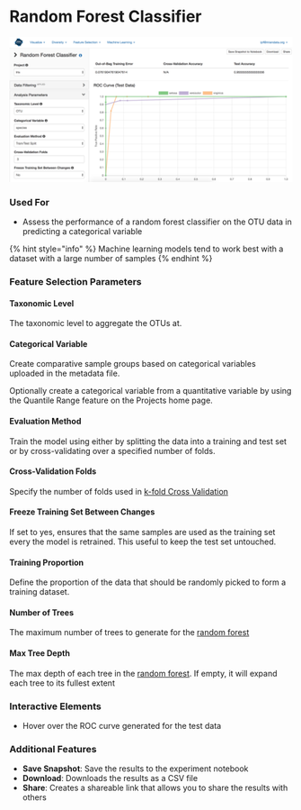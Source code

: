 # Random Forest Classifier

![](.gitbook/assets/image%20%2816%29.png)

### Used For

* Assess the performance of a random forest classifier on the OTU data in predicting a categorical variable

{% hint style="info" %}
Machine learning models tend to work best with a dataset with a large number of samples
{% endhint %}

### Feature Selection Parameters

#### Taxonomic Level

The taxonomic level to aggregate the OTUs at. 

#### Categorical Variable

Create comparative sample groups based on categorical variables uploaded in the metadata file. 

Optionally create a categorical variable from a quantitative variable by using the Quantile Range feature on the Projects home page. 

#### Evaluation Method

Train the model using either by splitting the data into a training and test set or by cross-validating over a specified number of folds.

#### Cross-Validation Folds

Specify the number of folds used in [k-fold Cross Validation](https://scikit-learn.org/0.16/modules/generated/sklearn.cross_validation.KFold.html)

#### Freeze Training Set Between Changes

If set to yes, ensures that the same samples are used as the training set every the model is retrained. This useful to keep the test set untouched. 

#### Training Proportion

Define the proportion of the data that should be randomly picked to form a training dataset. 

#### Number of Trees

The maximum number of trees to generate for the [random forest](https://scikit-learn.org/stable/modules/generated/sklearn.ensemble.RandomForestClassifier.html)

#### Max Tree Depth

The max depth of each tree in the [random forest](https://scikit-learn.org/stable/modules/generated/sklearn.ensemble.RandomForestClassifier.html). If empty, it will expand each tree to its fullest extent

#### 

### Interactive Elements

* Hover over the ROC curve generated for the test data

### Additional Features

* **Save Snapshot**: Save the results to the experiment notebook
* **Download**: Downloads the results as a CSV file
* **Share**: Creates a shareable link that allows you to share the results with others

